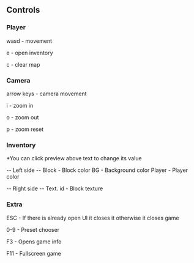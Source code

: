 ## Controls

### Player
wasd - movement

e - open inventory

c - clear map

### Camera
arrow keys - camera movement

i - zoom in

o - zoom out

p - zoom reset

### Inventory
*You can click preview above text to change its value

-- Left side --
Block - Block color
BG - Background color
Player - Player color

-- Right side --
Text. id - Block texture


### Extra
ESC - If there is already open UI it closes it otherwise it closes game

0-9 - Preset chooser

F3 - Opens game info

F11 - Fullscreen game